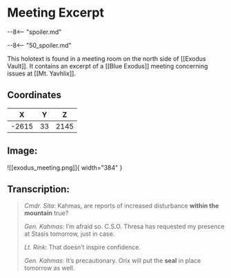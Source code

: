 # Meeting Excerpt

--8<-- "spoiler.md"

--8<-- "50_spoiler.md"

This holotext is found in a meeting room on the north side of [[Exodus Vault]]. It contains an excerpt of a [[Blue Exodus]] meeting concerning issues at [[Mt. Yavhlix]].

## Coordinates
| **X** | **Y** | **Z** |
| :---: | :---: | :---: |
| -2615 |  33  | 2145 |

## Image:

![[exodus_meeting.png]]{ width="384" }

## Transcription:
> *Cmdr. Sita*: Kahmas, are reports of increased disturbance **within the mountain** true?
>
> *Gen. Kahmas*: I’m afraid so. C.S.O. Thresa has requested my presence at Stasis tomorrow, just in case.
>
> *Lt. Rink*: That doesn’t inspire confidence.
>
> *Gen. Kahmas*: It’s precautionary. Orix will put the **seal** in place tomorrow as well.
